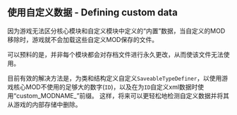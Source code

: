 ## 使用自定义数据 - Defining custom data
因为游戏无法区分核心模块和自定义模块中定义的“内置”数据，当自定义的MOD移除时，游戏就不会加载这些自定义MOD保存的文件。

可以预料的是，并非每个模块都会对存档文件进行永久更改，从而使该文件无法使用。

目前有效的解决方法是，为类和结构定义自定义`SaveableTypeDefiner`，以使用游戏核心MOD不使用的足够大的数字(`ID`)，以及在为`ID`自定义xml数据时使用“custom_MODNAME_”前缀。 这样，将来可以更轻松地检测自定义数据并将其从游戏的内部存储中删除。